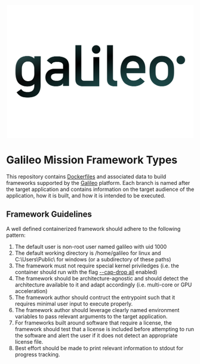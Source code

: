 <p align="center">
  <img src="https://github.com/GoHypernet/Galileo-Mission-Frameworks/blob/master/galileo_pres.png" width="500">
</p>

# Galileo Mission Framework Types
This repository contains [Dockerfiles](https://docs.docker.com/engine/reference/builder/) and associated data to 
build frameworks supported by the [Galileo](https://hypernetlabs.io/galileo/) platform. Each branch is named after
the target application and contains information on the target audience of the application, how it is built, and how
it is intended to be executed. 

## Framework Guidelines
A well defined containerized framework should adhere to the following pattern:
1. The default user is non-root user named galileo with uid 1000
2. The default working directory is /home/galileo for linux and C:\Users\Public\ for windows (or a subdirectory of these paths)
3. The framework must not require special kernel priviledges (i.e. the container should run with the flag [--cap-drop all](https://docs.docker.com/engine/reference/run/#runtime-privilege-and-linux-capabilities) enabled)
4. The framework should be architecture-agnostic and should detect the architecture available to it and adapt accordingly (i.e. multi-core or GPU acceleration)
5. The framework author should contruct the entrypoint such that it requires minimal user input to execute properly. 
6. The framework author should leverage clearly named environment variables to pass relevant arguments to the target application. 
7. For frameworks built around software that require a license, the framework should test that a license is included before attempting to run the software and alert the user if it does not detect an appropriate license file. 
8. Best effort should be made to print relevant information to stdout for progress tracking. 
